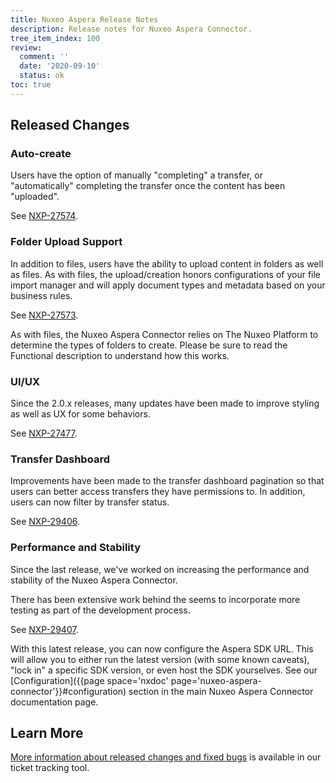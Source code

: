 ```yaml
---
title: Nuxeo Aspera Release Notes
description: Release notes for Nuxeo Aspera Connector.
tree_item_index: 100
review:
  comment: ''
  date: '2020-09-10'
  status: ok
toc: true
---
```


## Released Changes

### Auto-create

Users have the option of manually "completing" a transfer, or "automatically" completing the transfer once the content has been "uploaded".

See [NXP-27574](https://jira.nuxeo.com/browse/NXP-27574).

### Folder Upload Support

In addition to files, users have the ability to upload content in folders as well as files. As with files, the upload/creation honors configurations of your file import manager and will apply document types and metadata based on your business rules.

See [NXP-27573](https://jira.nuxeo.com/browse/NXP-27573).

As with files, the Nuxeo Aspera Connector relies on The Nuxeo Platform to determine the types of folders to create. Please be sure to read the Functional description to understand how this works.

### UI/UX

Since the 2.0.x releases, many updates have been made to improve styling as well as UX for some behaviors.

See [NXP-27477](https://jira.nuxeo.com/browse/NXP-27477).

### Transfer Dashboard

Improvements have been made to the transfer dashboard pagination so that users can better access transfers they have permissions to. In addition, users can now filter by transfer status.

See [NXP-29406](https://jira.nuxeo.com/browse/NXP-29406).

### Performance and Stability

Since the last release, we've worked on increasing the performance and stability of the Nuxeo Aspera Connector.

There has been extensive work behind the seems to incorporate more testing as part of the development process.

See [NXP-29407](https://jira.nuxeo.com/browse/NXP-29407).

With this latest release, you can now configure the Aspera SDK URL. This will allow you to either run the latest version (with some known caveats), "lock in" a specific SDK version, or even host the SDK yourselves. See our [Configuration]({{page space='nxdoc' page='nuxeo-aspera-connector'}}#configuration) section in the main Nuxeo Aspera Connector documentation page.

## Learn More

[More information about released changes and fixed bugs](https://jira.nuxeo.com/issues/?jql=project%20%3D%20NXP%20AND%20status%20in%20(Resolved%2C%20Closed)%20AND%20resolution%20%3D%20Fixed%20AND%20component%20%3D%20%22Aspera%20Connector%22%20AND%20text%20~%20%22aspera%22%20AND%20resolved%20%3E%3D%202020-05-15%20AND%20resolved%20%3C%3D%202020-10-30) is available in our ticket tracking tool.
